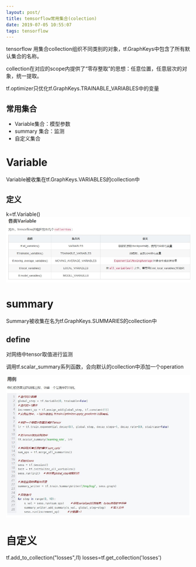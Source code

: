 ```yaml
---
layout: post/
title: temsorflow常用集合(colection)
date: 2019-07-05 10:55:07
tags: tensorflow
---
```



tensorflow 用集合collection组织不同类别的对象，tf.GraphKeys中包含了所有默认集合的名称。

collection在对应的scope内提供了“零存整取”的思想：任意位置，任意层次的对象，统一提取。

tf.optimizer只优化tf.GraphKeys.TRAINABLE_VARIABLES中的变量

## 常用集合
- Variable集合：模型参数
- summary 集合：监测
- 自定义集合

# Variable
Variable被收集在tf.GraphKeys.VARIABLES的collection中
## 定义
k=tf.Variable()
![](/tensorflow常用集合/1.JPG)

# summary

Summary被收集在名为tf.GraphKeys.SUMMARIES的collection中

## define
对网络中tensor取值进行监测

调用tf.scalar_summary系列函数，会向默认的collection中添加一个operation

![](/tensorflow常用集合/2.JPG)

# 自定义
tf.add_to_collection("losses",l1)
losses=tf.get_collection('losses')
